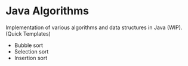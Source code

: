 # Java Algorithms
Implementation of various algorithms and data structures in Java (WIP). (Quick Templates)

* Bubble sort
* Selection sort
* Insertion sort
